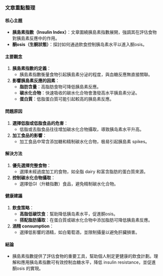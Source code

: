 ### 文章重點整理

#### 核心主題
- **胰島素指數（Insulin Index）**：文章圍繞胰島素指數展開，強調其在評估食物對胰島素反應中的作用。
- **酮osis（生酮狀態）**：探討如何通過飲食控制胰岛素水平以進入酮osis。

#### 主要觀念
1. **胰島素指數的定義**：
   - 胰島素指數衡量食物引起胰島素分泌的程度，與血糖反應無直接關聯。
2. **影響胰島素反應的因素**：
   - **脂肪含量**：高脂肪食物可降低胰島素反應。
   - **碳水化合物**：快速吸收的碳水化合物會激發高水平胰島素分泌。
   - **蛋白質**：低脂蛋白質可能引起較高的胰島素反應。

#### 問題原因
1. **選擇低脂或低脂食品的危害**：
   - 低脂或去脂食品往往增加碳水化合物攝取，導致胰岛素水平升高。
2. **加工食品的影響**：
   - 加工食品中常含添加糖和精制碳水化合物，极易引起胰島素 spikes。

#### 解決方法
1. **優先選擇完整食物**：
   - 選擇未經過度加工的食物，如全脂 dairy 和富含脂肪的蛋白質來源。
2. **控制碳水化合物攝取**：
   - 選擇低GI（升糖指數）食品，避免精制碳水化合物。

#### 健康建議
1. **飲食策略**：
   - **高脂低碳饮食**：幫助降低胰岛素水平，促進酮osis。
   - **搭配脂肪攝取**：在蛋白質或碳水化合物中添加脂肪可降低胰島素反應。
2. **酒精 consumption**：
   - 選擇低影響的酒精，如白葡萄酒，並限制攝量以避免肝臟損害。

#### 結論
- 胰島素指數提供了評估食物的重要工具，幫助個人制定更健康的飲食計劃。理解和應用胰岛素指數可有效控制血糖水平，降低 insulin resistance，並促進酮osis 的實現。